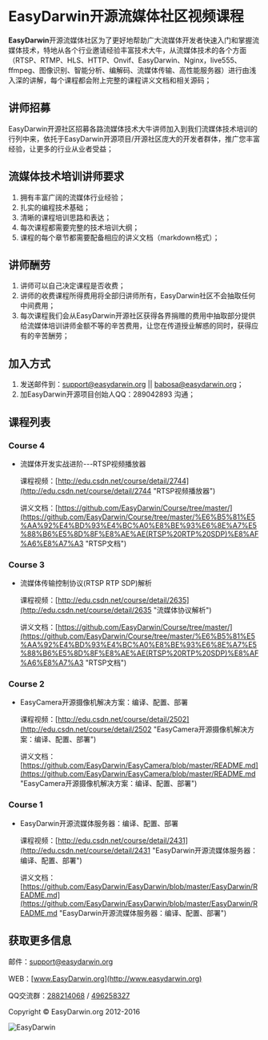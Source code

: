 # EasyDarwin开源流媒体社区视频课程 #

**EasyDarwin**开源流媒体社区为了更好地帮助广大流媒体开发者快速入门和掌握流媒体技术，特地从各个行业邀请经验丰富技术大牛，从流媒体技术的各个方面（RTSP、RTMP、HLS、HTTP、Onvif、EasyDarwin、Nginx，live555、ffmpeg、图像识别、智能分析、编解码、流媒体传输、高性能服务器）进行由浅入深的讲解，每个课程都会附上完整的课程讲义文档和相关源码；

## 讲师招募 ##

EasyDarwin开源社区招募各路流媒体技术大牛讲师加入到我们流媒体技术培训的行列中来，依托于EasyDarwin开源项目/开源社区庞大的开发者群体，推广您丰富经验，让更多的行业从业者受益；


## 流媒体技术培训讲师要求 ##

1. 拥有丰富广阔的流媒体行业经验；
2. 扎实的编程技术基础；
3. 清晰的课程培训思路和表达；
4. 每次课程都需要完整的技术培训大纲；
5. 课程的每个章节都需要配备相应的讲义文档（markdown格式）；


## 讲师酬劳 ##

1. 讲师可以自己决定课程是否收费；
2. 讲师的收费课程所得费用将全部归讲师所有，EasyDarwin社区不会抽取任何中间费用；
3. 每次课程我们会从EasyDarwin开源社区获得各界捐赠的费用中抽取部分提供给流媒体培训讲师金额不等的辛苦费用，让您在传道授业解惑的同时，获得应有的辛苦酬劳；

## 加入方式 ##

1. 发送邮件到：support@easydarwin.org || babosa@easydarwin.org；
2. 加EasyDarwin开源项目创始人QQ：289042893 沟通；


## 课程列表 ##

### Course 4 ###

- 流媒体开发实战进阶---RTSP视频播放器
	
	课程视频：[http://edu.csdn.net/course/detail/2744](http://edu.csdn.net/course/detail/2744 "RTSP视频播放器")
	
	讲义文档：[https://github.com/EasyDarwin/Course/tree/master/](https://github.com/EasyDarwin/Course/tree/master/%E6%B5%81%E5%AA%92%E4%BD%93%E4%BC%A0%E8%BE%93%E6%8E%A7%E5%88%B6%E5%8D%8F%E8%AE%AE(RTSP%20RTP%20SDP)%E8%AF%A6%E8%A7%A3 "RTSP文档")

### Course 3 ###

- 流媒体传输控制协议(RTSP RTP SDP)解析
	
	课程视频：[http://edu.csdn.net/course/detail/2635](http://edu.csdn.net/course/detail/2635 "流媒体协议解析")
	
	讲义文档：[https://github.com/EasyDarwin/Course/tree/master/](https://github.com/EasyDarwin/Course/tree/master/%E6%B5%81%E5%AA%92%E4%BD%93%E4%BC%A0%E8%BE%93%E6%8E%A7%E5%88%B6%E5%8D%8F%E8%AE%AE(RTSP%20RTP%20SDP)%E8%AF%A6%E8%A7%A3 "RTSP文档")

### Course 2 ###

- EasyCamera开源摄像机解决方案：编译、配置、部署
	
	课程视频：[http://edu.csdn.net/course/detail/2502](http://edu.csdn.net/course/detail/2502 "EasyCamera开源摄像机解决方案：编译、配置、部署")
	
	讲义文档：[https://github.com/EasyDarwin/EasyCamera/blob/master/README.md](https://github.com/EasyDarwin/EasyCamera/blob/master/README.md "EasyCamera开源摄像机解决方案：编译、配置、部署")

### Course 1 ###

- EasyDarwin开源流媒体服务器：编译、配置、部署
	
	课程视频：[http://edu.csdn.net/course/detail/2431](http://edu.csdn.net/course/detail/2431 "EasyDarwin开源流媒体服务器：编译、配置、部署")
	
	讲义文档：[https://github.com/EasyDarwin/EasyDarwin/blob/master/EasyDarwin/README.md](https://github.com/EasyDarwin/EasyDarwin/blob/master/EasyDarwin/README.md "EasyDarwin开源流媒体服务器：编译、配置、部署")


## 获取更多信息 ##

邮件：[support@easydarwin.org](mailto:support@easydarwin.org) 

WEB：[www.EasyDarwin.org](http://www.easydarwin.org)

QQ交流群：[288214068](http://jq.qq.com/?_wv=1027&k=2Dlyhr7 "EasyDarwin交流群1") / [496258327](http://jq.qq.com/?_wv=1027&k=2Hyz2ea "EasyDarwin交流群2")

Copyright &copy; EasyDarwin.org 2012-2016

![EasyDarwin](http://www.easydarwin.org/skin/easydarwin/images/wx_qrcode.jpg)

